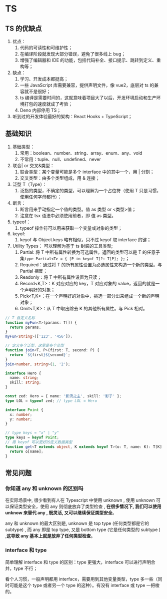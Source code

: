 # TS

## TS 的优缺点

1. 优点：
   1. 代码的可读性和可维护性；
   2. 在编译阶段就发现大部分错误，避免了很多线上 bug；
   3. 增强了编辑器和 IDE 的功能，包括代码补全、接口提示、跳转到定义、重构等；
2. 缺点：
   1. 学习、开发成本都挺高；
   2. 一些 JavaScript 库需要兼容，提供声明文件，像 vue2，底层对 ts 的兼容就不是很好；
   3. ts 编译是需要时间的，这就意味着项目大了以后，开发环境启动和生产环境打包的速度就成了考验；
   4. Deno 内部停用 TS；
3. 听到过的开发体验最好的架构：React Hooks + TypeScript；

## 基础知识

1. 基础类型：
   1. 常用：boolean、number、string、array、enum、any、void
   2. 不常用：tuple、null、undefined、never
2. 联合| or 交叉&类型：
   1. 联合类型：某个变量可能是多个 interface 中的其中一个，用 | 分割；
   2. 交叉类型：由多个类型组成，用 & 连接；
3. 泛型 T（Type）：
   1. 泛指的类型，不确定的类型，可以理解为一个占位符（使用 T 只是习惯，使用任何字母都行）；
4. 断言：
   1. 断言用来手动指定一个值的类型。值 as 类型 or <类型>值；
   2. 注意在 tsx 语法中必须使用前者，即 值 as 类型。
5. typeof：
   1. typeof 操作符可以用来获取一个变量或对象的类型；
6. keyof:
   1. keyof 与 Object.keys 略有相似，只不过 keyof 取 interface 的键；
7. Utility Types： 可以理解为基于 ts 封装的工具类型;
   1. Partial<T>: 将 T 中所有属性转换为可选属性。返回的类型可以是 T 的任意子集`type Partial<T> = { [P in keyof T]?: T[P]; };`；
   2. Required<T>：通过将 T 的所有属性设置为必选属性来构造一个新的类型。与 Partial 相反；
   3. Readonly<T>：将 T 中所有属性设置为只读；
   4. Record<K,T>：K 对应对应的 key，T 对应对象的 value，返回的就是一个声明好的对象；
   5. Pick<T,K>：在一个声明好的对象中，挑选一部分出来组成一个新的声明对象；
   6. Omit<T,K>：从 T 中取出除去 K 的其他所有属性。与 Pick 相对。

```ts
// T 自定义名称
function myFun<T>(params: T[]) {
  return params;
}
myFun<string>(['123', '456']);

// 定义多个泛型，这里是多个范型
function join<T, P>(first: T, second: P) {
  return `${first}${second}`;
}
join<number, string>(1, '2');
```

```ts
interface Hero {
  name: string;
  skill: string;
}

const zed: Hero = { name: '影流之主', skill: '影子' };
type LOL = typeof zed; // type LOL = Hero
```

```ts
interface Point {
  x: number;
  y: number;
}

// type keys = "x" | "y"
type keys = keyof Point;
// 用 keyof 可以更好的定义数据类型
function get<T extends object, K extends keyof T>(o: T, name: K): T[K] {
  return o[name];
}
```

## 常见问题

### 你知道 any 和 unknown 的区别吗

在实际场景中, 很少看到有人在 Typescript 中使用 unknown , 使用 unknown 可以保证类型安全，使用 any 则彻底放弃了类型检查 , **在很多情况下, 我们可以使用 unknow 来替代 any , 既灵活, 又可以继续保证类型安全**。

any 和 unknown 的最大区别是, unknown 是 top type (任何类型都是它的 subtype) , 而 any 即是 top type, 又是 bottom type (它是任何类型的 subtype ) ,**这导致 any 基本上就是放弃了任何类型检查**。

### interface 和 type

简单理解 interface 和 type 的区别：type 更强大，interface 可以进行声明合并，type 不行；

看个人习惯，一般声明都用 interface，需要用到其他变量类型，type 多一些（同时可能是这个 type 或者另一个 type 的这种）。有没有 interface 或 type 一把梭的。
